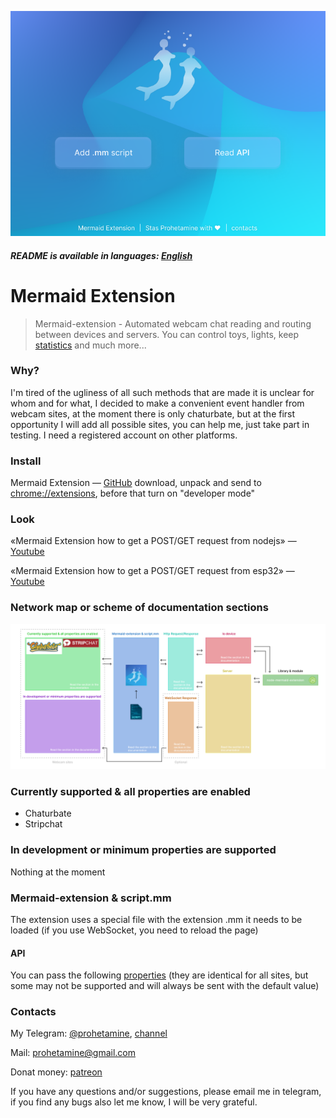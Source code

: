 ![logo](https://github.com/prohetamine/mermaid-extension/blob/main/media/logo.png)

##### README is available in languages: [English](https://github.com/prohetamine/habr-freelance/blob/main/english.md)

# Mermaid Extension

> Mermaid-extension - Automated webcam chat reading and routing between devices and servers. You can control toys, lights, keep [statistics](https://github.com/prohetamine/webcam-token-stat-stream) and much more...

### Why?

I'm tired of the ugliness of all such methods that are made it is unclear for whom and for what, I decided to make a convenient event handler from webcam sites, at the moment there is only chaturbate, but at the first opportunity I will add all possible sites, you can help me, just take part in testing. I need a registered account on other platforms.

### Install

Mermaid Extension — [GitHub](https://github.com/prohetamine/mermaid-extension/archive/refs/heads/main.zip) download, unpack and send to [chrome://extensions](chrome://extensions), before that turn on "developer mode"

### Look

«Mermaid Extension how to get a POST/GET request from nodejs» — [Youtube](https://www.youtube.com/channel/UCFTKTphoCxkNU_88b-0Mq8g)

«Mermaid Extension how to get a POST/GET request from esp32» — [Youtube](https://www.youtube.com/channel/UCFTKTphoCxkNU_88b-0Mq8g)

### Network map or scheme of documentation sections

![documentation-map](https://github.com/prohetamine/mermaid-extension/blob/main/media/documentation-map.png)

### Currently supported & all properties are enabled

- Chaturbate
- Stripchat

### In development or minimum properties are supported

Nothing at the moment

### Mermaid-extension & script.mm

The extension uses a special file with the extension .mm it needs to be loaded (if you use WebSocket, you need to reload the page)

#### API

You can pass the following [properties](https://github.com/prohetamine/mermaid-extension/blob/main/properties.md) (they are identical for all sites, but some may not be supported and will always be sent with the default value)




### Contacts

My Telegram: [@prohetamine](https://t.me/prohetamine), [channel](https://t.me/prohetamines)

Mail: prohetamine@gmail.com

Donat money: [patreon](https://www.patreon.com/prohetamine)

If you have any questions and/or suggestions, please email me in telegram, if you find any bugs also let me know, I will be very grateful.
